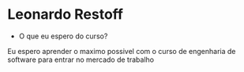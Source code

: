 # Leonardo Restoff

- O que eu espero do curso?

Eu espero aprender o maximo possivel com o curso de engenharia de software para entrar no mercado de trabalho